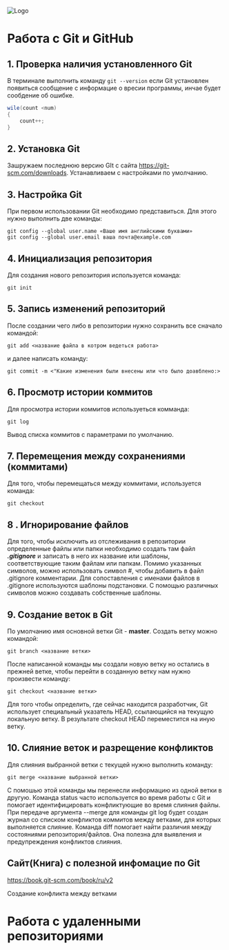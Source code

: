 ![Logo](Git-Logo-1788C.png)
# Работа с Git и GitHub

## 1. Проверка наличия установленного Git
В терминале выполнить команду `git --version`
если Git установлен появиться сообщение с информацие о вресии программы, инчае будет сообдение об ошибке.

```c#
wile(count <num)
{
    count++;
}
```

## 2. Установка Git
Зашружаем последнюю версию  GIt с сайта https://git-scm.com/downloads.
Устанавливаем с настройками по умолчанию.

## 3. Настройка Git
При первом использовании Git необходимо представиться. Для этого нужно выполнить две команды:
```
git config --global user.name «Ваше имя английскими буквами»
git config --global user.email ваша почта@example.com
```

## 4. Инициализация репозитория
Для создания нового репозитория используется команда:
```
git init
```

## 5. Запись изменений репозиторий
После создании чего либо в репозитории нужно сохранить все сначало командой:
```
git add <название файла в котром ведеться работа>
```
и далее написать команду:
```
git commit -m <"Какие изменения были внесены или что было доавблено:>
```

## 6. Просмотр истории коммитов
Для просмотра истории коммитов используеться комманда:
```
git log
```
Вывод списка коммитов с параметрами по умолчанию.

## 7. Перемещения между сохранениями (коммитами)
Для того, чтобы перемещаться между коммитами, используется команда: 
```
git checkout
```

## 8 . Игнорирование файлов
Для того, чтобы исключить из отслеживания в репозитории определенные файлы или папки необходимо создать там файл ***.gitignore*** и записать в него их название или шаблоны, соответствующие таким файлам или папкам.
Помимо указанных символов, можно использовать символ #, чтобы добавить в файл .gitignore комментарии. Для сопоставления с именами файлов в .gitignore используются шаблоны подстановки. С помощью различных символов можно создавать собственные шаблоны.


## 9. Создание веток в Git
По умолчанию имя основной ветки Git - **master**.
Создать ветку можно командой:
```
git branch <название ветки>
```
После написанной команды мы создали новую ветку но остались в прежней ветке, чтобы перейти в созданную ветку нам нужно произвести команду:
```
git checkout <название ветки>
```
Для того чтобы определить, где сейчас находится разработчик, Git использует специальный указатель HEAD, ссылающийся на текущую локальную ветку. В результате checkout HEAD переместится на иную ветку.

## 10. Слияние веток и разрещение конфликтов
Для слияния выбранной ветки с текущей нужно выполнить команду:
```
git merge <название выбранной ветки>
```
С помошью этой команды мы перенесли информацию из одной ветки в другую.
Команда status часто используется во время работы с Git и помогает идентифицировать конфликтующие во время слияния файлы.
При передаче аргумента --merge для команды git log будет создан журнал со списком конфликтов коммитов между ветками, для которых выполняется слияние.
Команда diff помогает найти различия между состояниями репозитория/файлов. Она полезна для выявления и предупреждения конфликтов слияния.

## Сайт(Книга) с полезной инфомацие по Git
https://book.git-scm.com/book/ru/v2

Создание конфликта между ветками

# Работа с удаленными репозиториями
